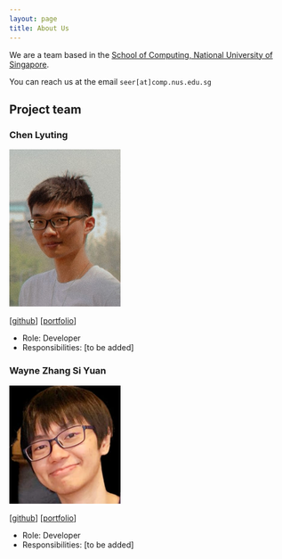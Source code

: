 ```yaml
---
layout: page
title: About Us
---
```


We are a team based in the [School of Computing, National University of Singapore](http://www.comp.nus.edu.sg).

You can reach us at the email `seer[at]comp.nus.edu.sg`

## Project team

### Chen Lyuting

<img src="images/lyuting47.png" width="200px">

[[github](http://github.com/lyuting47)]
[[portfolio](team/lyuting47.md)]

* Role: Developer
* Responsibilities: [to be added]

### Wayne Zhang Si Yuan

<img src="images/waynezsy.png" width="200px">

[[github](http://github.com/waynezsy)]
[[portfolio](team/waynezsy.md)]

* Role: Developer
* Responsibilities: [to be added]
